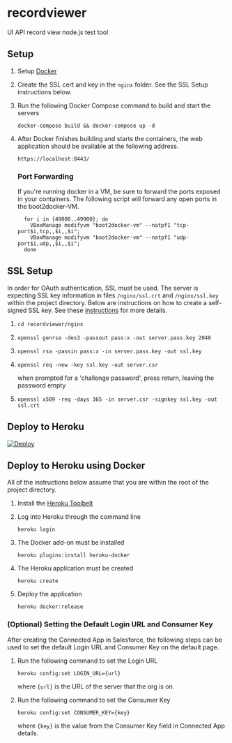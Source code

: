 # recordviewer
UI API record view node.js test tool


## Setup
1. Setup [Docker](https://www.docker.com/)
2. Create the SSL cert and key in the `nginx` folder. See the SSL Setup instructions below.
3. Run the following Docker Compose command to build and start the servers

    ```
    docker-compose build && docker-compose up -d
    ```
4. After Docker finishes building and starts the containers, the web application should be available at the following address.

    ```
    https://localhost:8443/
    ```

    ### Port Forwarding
    If you're running docker in a VM, be sure to forward the ports exposed in your containers. The following script will forward any open ports in the boot2docker-VM.

      ```
        for i in {49000..49900}; do
          VBoxManage modifyvm "boot2docker-vm" --natpf1 "tcp-port$i,tcp,,$i,,$i";
          VBoxManage modifyvm "boot2docker-vm" --natpf1 "udp-port$i,udp,,$i,,$i";
        done
      ```

## SSL Setup
In order for OAuth authentication, SSL must be used. The server is expecting SSL key information in files `/nginx/ssl.crt` and `/nginx/ssl.key` within the project directory. Below are instructions on how to create a self-signed SSL key. See these [instructions](https://devcenter.heroku.com/articles/ssl-certificate-self) for more details.

1. `cd recordviewer/nginx`
2. `openssl genrsa -des3 -passout pass:x -out server.pass.key 2048`
3. `openssl rsa -passin pass:x -in server.pass.key -out ssl.key`
4. `openssl req -new -key ssl.key -out server.csr`

    when prompted for a 'challenge password', press return, leaving the password empty

5. `openssl x509 -req -days 365 -in server.csr -signkey ssl.key -out ssl.crt`


## Deploy to Heroku

[![Deploy](https://www.herokucdn.com/deploy/button.svg)](https://heroku.com/deploy)

## Deploy to Heroku using Docker
All of the instructions below assume that you are within the root of the project directory.

1. Install the [Heroku Toolbelt](https://toolbelt.heroku.com/)
2. Log into Heroku through the command line

    ```
    heroku login
    ```
3. The Docker add-on must be installed

    ```
    heroku plugins:install heroku-docker
    ```
4. The Heroku application must be created

    ```
    heroku create
    ```
5. Deploy the application

    ```
    heroku docker:release
    ```


### (Optional) Setting the Default Login URL and Consumer Key
After creating the Connected App in Salesforce, the following steps can be used to set the default Login URL and Consumer Key on the default page.

1. Run the following command to set the Login URL

    ```
    heroku config:set LOGIN_URL={url}
    ```
    where `{url}` is the URL of the server that the org is on.

2. Run the following command to set the Consumer Key

    ```
    heroku config:set CONSUMER_KEY={key}
    ```
    where `{key}` is the value from the Consumer Key field in Connected App details.
